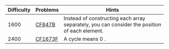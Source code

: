 | Difficulty | Problems | Hints |
| -------- | -------- | -------- |
| 1600 | [CF847B](https://codeforces.com/problemset/problem/847/B) | Instead of constructing each array separately, you can consider the position of each element. |
| 2400 | [CF1673F](https://codeforces.com/problemset/problem/1673/F) | A cycle means $0$ . |